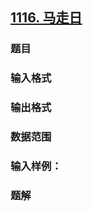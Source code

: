 ## [1116. 马走日](https://www.acwing.com/problem/content/1118/)

### 题目

### 输入格式

### 输出格式

### 数据范围

### 输入样例：



### 题解
